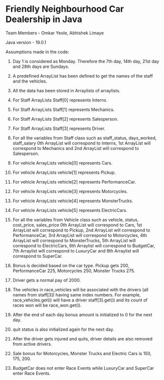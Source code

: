 # Friendly Neighbourhood Car Dealership in Java

Team Members - Omkar Yeole, Abhishek Limaye

Java version - 19.0.1

Assumptions made in the code:

1) Day 1 is considered as Monday. Therefore the 7th day, 14th day, 21st day and 28th days are Sundays.

2) A predefined ArrayList has been defined to get the names of the staff and the vehicles.

3) All the data has been stored in Arraylists of arraylists.

4) For Staff ArrayLists Staff[0] represents Interns.

5) For Staff ArrayLists Staff[1] represents Mechanics.

6) For Staff ArrayLists Staff[2] represents Salesperson.

7) For Staff ArrayLists Staff[3] represents Driver.

8) For all the variables from Staff class such as staff_status, days_worked, staff_salary 0th ArrayList will correspond to Interns, 1st ArrayList will correspond to Mechanics and 2nd ArrayList will correspond to Salesperson.

9) For vehicle ArrayLists vehicle[0] represents Cars.

10) For vehicle ArrayLists vehicle[1] represents Pickup.

11) For vehicle ArrayLists vehicle[2] represents PerformanceCar.

12) For vehicle ArrayLists vehicle[3] represents Motorcycles.

13) For vehicle ArrayLists vehicle[4] represents MonsterTrucks.

14) For vehicle ArrayLists vehicle[5] represents ElectricCars.

15) For all the variables from Vehicle class such as vehicle, status, cost_price, sales_price 0th ArrayList will correspond to Cars, 1st ArrayList will correspond to Pickup, 2nd ArrayList will correspond to PerformanceCar, 3rd ArrayList will correspond to Motorcycles, 4th ArrayList will correspond to MonsterTrucks, 5th ArrayList will correspond to ElectricCars, 6th Arraylist will correspond to BudgetCar, 7th Arraylist will correspond to LuxuryCar and 8th Arraylist will correspond to SuperCar.

16) Bonus is decided based on the car type. Pickup gets 200, PerformanceCar 225, Motorcycles 250, Monster Trucks 275.

17) Driver gets a normal pay of 2000.

18) The vehicles in race_vehicles will be associated with the drivers (all names from staff[3]) having same index numbers. For example, race_vehicles.get(i) will have a driver staff[3].get(i) and its count of races won will be race_won.get(i).

19) After the end of each day bonus amount is initialized to 0 for the next day.

20) quit status is also initialized again for the next day.

21) After the driver gets injured and quits, driver details are also removed from active drivers.

22) Sale bonus for Motorcycles, Monster Trucks and Electric Cars is 150, 175, 200.

23) BudgetCar does not enter Race Events while LuxuryCar and SuperCar enter Race Events.
